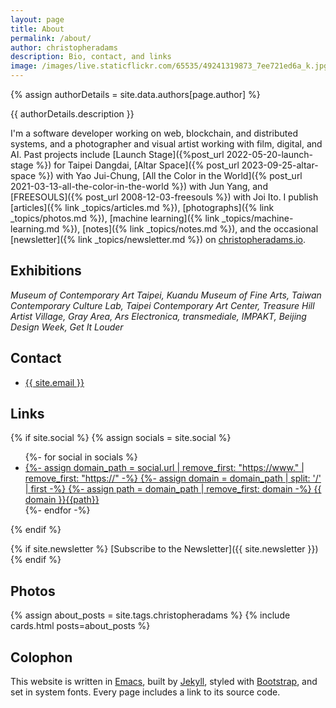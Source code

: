 ```yaml
---
layout: page
title: About
permalink: /about/
author: christopheradams
description: Bio, contact, and links
image: /images/live.staticflickr.com/65535/49241319873_7ee721ed6a_k.jpg
---
```


{% assign authorDetails = site.data.authors[page.author] %}

<p class="lead">
{{ authorDetails.description }}
</p>

I'm a software developer working on web, blockchain, and distributed systems,
and a photographer and visual artist working with film, digital, and AI.  Past
projects include [Launch Stage]({%post_url 2022-05-20-launch-stage %}) for
Taipei Dangdai, [Altar Space]({% post_url 2023-09-25-altar-space %}) with Yao
Jui-Chung, [All the Color in the World]({% post_url
2021-03-13-all-the-color-in-the-world %}) with Jun Yang, and [FREESOULS]({%
post_url 2008-12-03-freesouls %}) with Joi Ito. I publish [articles]({% link
_topics/articles.md %}), [photographs]({% link _topics/photos.md %}), [machine
learning]({% link _topics/machine-learning.md %}), [notes]({% link
_topics/notes.md %}), and the occasional [newsletter]({% link
_topics/newsletter.md %}) on [christopheradams.io](https://christopheradams.io).

## Exhibitions

*Museum of Contemporary Art Taipei, Kuandu Museum of Fine Arts, Taiwan
Contemporary Culture Lab, Taipei Contemporary Art Center, Treasure Hill Artist
Village, Gray Area, Ars Electronica, transmediale, IMPAKT, Beijing Design Week,
Get It Louder*

## Contact

<ul class="list-unstyled">
  <li>
    <a href="{{ site.email | prepend: "mailto:" }}">
      {{ site.email }}
    </a>
  </li>
</ul>

## Links

{% if site.social %}
  {% assign socials = site.social %}
  <ul class="list-unstyled">
  {%- for social in socials %}
  <li>
  <a rel="me" href="{{ social.url}}">
    {%- assign domain_path = social.url | remove_first: "https://www." | remove_first: "https://" -%}
    {%- assign domain = domain_path | split: '/' | first -%}
    {%- assign path = domain_path | remove_first: domain -%}
    <span class="link-domain">{{ domain }}</span><span class="link-path">{{path}}</span>
  </a>
  </li>
  {%- endfor -%}
  </ul>
{% endif %}

{% if site.newsletter %}
[Subscribe to the Newsletter]({{ site.newsletter }})
{% endif %}

## Photos

{% assign about_posts = site.tags.christopheradams %}
{% include cards.html posts=about_posts %}

## Colophon

This website is written in [Emacs](https://www.gnu.org/software/emacs/),
built by [Jekyll](http://jekyllrb.com/),
styled with [Bootstrap](https://getbootstrap.com/),
and set in system fonts.
Every page includes a link to its source code.
